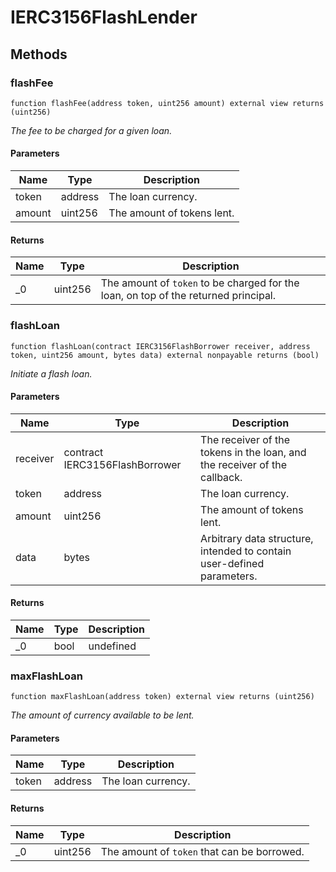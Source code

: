 # IERC3156FlashLender









## Methods

### flashFee

```solidity
function flashFee(address token, uint256 amount) external view returns (uint256)
```



*The fee to be charged for a given loan.*

#### Parameters

| Name | Type | Description |
|---|---|---|
| token | address | The loan currency.
| amount | uint256 | The amount of tokens lent.

#### Returns

| Name | Type | Description |
|---|---|---|
| _0 | uint256 | The amount of `token` to be charged for the loan, on top of the returned principal.

### flashLoan

```solidity
function flashLoan(contract IERC3156FlashBorrower receiver, address token, uint256 amount, bytes data) external nonpayable returns (bool)
```



*Initiate a flash loan.*

#### Parameters

| Name | Type | Description |
|---|---|---|
| receiver | contract IERC3156FlashBorrower | The receiver of the tokens in the loan, and the receiver of the callback.
| token | address | The loan currency.
| amount | uint256 | The amount of tokens lent.
| data | bytes | Arbitrary data structure, intended to contain user-defined parameters.

#### Returns

| Name | Type | Description |
|---|---|---|
| _0 | bool | undefined

### maxFlashLoan

```solidity
function maxFlashLoan(address token) external view returns (uint256)
```



*The amount of currency available to be lent.*

#### Parameters

| Name | Type | Description |
|---|---|---|
| token | address | The loan currency.

#### Returns

| Name | Type | Description |
|---|---|---|
| _0 | uint256 | The amount of `token` that can be borrowed.




